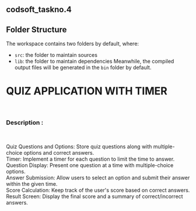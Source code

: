 ## codsoft_taskno.4
## Folder Structure
The workspace contains two folders by default, where:
- `src`: the folder to maintain sources
- `lib`: the folder to maintain dependencies
Meanwhile, the compiled output files will be generated in the `bin` folder by default.<br>
<h1>QUIZ APPLICATION WITH TIMER</h1>
<br>
<h3>Description :</h3>
<br><p>
Quiz Questions and Options: Store quiz questions along with multiple-choice options and correct
answers.<br>
Timer: Implement a timer for each question to limit the time to answer.<br>
Question Display: Present one question at a time with multiple-choice options.<br>
Answer Submission: Allow users to select an option and submit their answer within the given
time.<br>
Score Calculation: Keep track of the user's score based on correct answers.<br>
Result Screen: Display the final score and a summary of correct/incorrect answers.<br>
</p>
